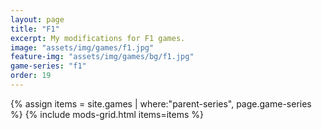 ```yaml
---
layout: page
title: "F1"
excerpt: My modifications for F1 games.
image: "assets/img/games/f1.jpg"
feature-img: "assets/img/games/bg/f1.jpg"
game-series: "f1"
order: 19
---
```


{% assign items = site.games | where:"parent-series", page.game-series %}
{% include mods-grid.html items=items %}